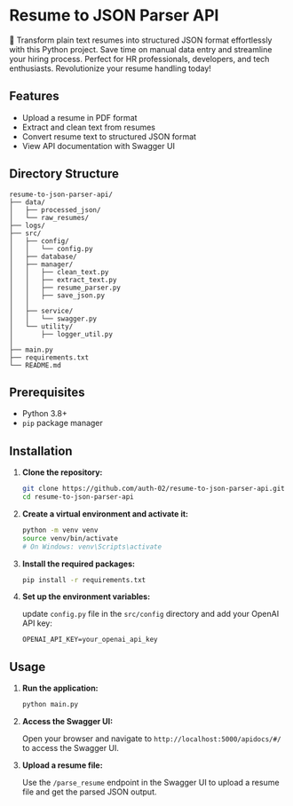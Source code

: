 # Resume to JSON Parser API

🚀 Transform plain text resumes into structured JSON format effortlessly with this Python project. Save time on manual data entry and streamline your hiring process. Perfect for HR professionals, developers, and tech enthusiasts. Revolutionize your resume handling today!

## Features

- Upload a resume in PDF format
- Extract and clean text from resumes
- Convert resume text to structured JSON format
- View API documentation with Swagger UI

## Directory Structure

```plaintext
resume-to-json-parser-api/
├── data/
│   ├── processed_json/
│   └── raw_resumes/
├── logs/
├── src/
│   ├── config/
│   │   └── config.py
│   ├── database/
│   ├── manager/
│   │   ├── clean_text.py
│   │   ├── extract_text.py
│   │   ├── resume_parser.py
│   │   ├── save_json.py
│   │ 
│   ├── service/
│   │   └── swagger.py
│   └── utility/
│       ├── logger_util.py
│    
├── main.py
├── requirements.txt
└── README.md
```

## Prerequisites

- Python 3.8+
- `pip` package manager

## Installation

1. **Clone the repository:**

    ```sh
    git clone https://github.com/auth-02/resume-to-json-parser-api.git
    cd resume-to-json-parser-api
    ```

2. **Create a virtual environment and activate it:**

    ```sh
    python -m venv venv
    source venv/bin/activate   
    # On Windows: venv\Scripts\activate
    ```

3. **Install the required packages:**

    ```sh
    pip install -r requirements.txt
    ```

4. **Set up the environment variables:**

    update `config.py` file in the `src/config` directory and add your OpenAI API key:

    ```env
    OPENAI_API_KEY=your_openai_api_key
    ```

## Usage

1. **Run the application:**

    ```sh
    python main.py
    ```

2. **Access the Swagger UI:**

    Open your browser and navigate to `http://localhost:5000/apidocs/#/` to access the Swagger UI.

3. **Upload a resume file:**

    Use the `/parse_resume` endpoint in the Swagger UI to upload a resume file and get the parsed JSON output.


